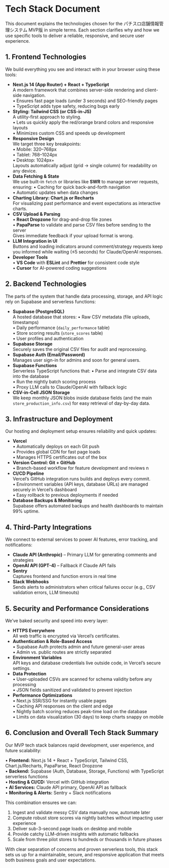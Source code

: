 # Tech Stack Document

This document explains the technologies chosen for the パチスロ店舗情報管理システム MVP版 in simple terms. Each section clarifies why and how we use specific tools to deliver a reliable, responsive, and secure user experience.

## 1. Frontend Technologies

We build everything you see and interact with in your browser using these tools:

*   **Next.js 14 (App Router) + React + TypeScript**\
    A modern framework that combines server-side rendering and client-side navigation.\
    • Ensures fast page loads (under 3 seconds) and SEO-friendly pages\
    • TypeScript adds type safety, reducing bugs early
*   **Styling: Tailwind CSS (or CSS-in-JS)**\
    A utility-first approach to styling.\
    • Lets us quickly apply the red/orange brand colors and responsive layouts\
    • Minimizes custom CSS and speeds up development
*   **Responsive Design**\
    We target three key breakpoints:\
    • Mobile: 320–768px\
    • Tablet: 768–1024px\
    • Desktop: 1024px+\
    Layouts automatically adjust (grid → single column) for readability on any device.
*   **Data Fetching & State**\
    We use built-in `fetch` or libraries like **SWR** to manage server requests, ensuring: • Caching for quick back-and-forth navigation\
    • Automatic updates when data changes
*   **Charting Library: Chart.js or Recharts**\
    For visualizing past performance and event expectations as interactive charts.
*   **CSV Upload & Parsing**\
    • **React Dropzone** for drag-and-drop file zones\
    • **PapaParse** to validate and parse CSV files before sending to the server\
    Gives immediate feedback if your upload format is wrong.
*   **LLM Integration in UI**\
    Buttons and loading indicators around comment/strategy requests keep you informed while waiting (≤5 seconds) for Claude/OpenAI responses.
*   **Developer Tools**\
    • **VS Code** with **ESLint** and **Prettier** for consistent code style\
    • **Cursor** for AI-powered coding suggestions

## 2. Backend Technologies

The parts of the system that handle data processing, storage, and API logic rely on Supabase and serverless functions:

*   **Supabase (PostgreSQL)**\
    A hosted database that stores: • Raw CSV metadata (file uploads, timestamps)\
    • Daily performance (`daily_performance` table)\
    • Store scoring results (`store_scores` table)\
    • User profiles and authentication
*   **Supabase Storage**\
    Securely saves the original CSV files for audit and reprocessing.
*   **Supabase Auth (Email/Password)**\
    Manages user sign-in for admins and soon for general users.
*   **Supabase Functions**\
    Serverless TypeScript functions that: • Parse and integrate CSV data into the database\
    • Run the nightly batch scoring process\
    • Proxy LLM calls to Claude/OpenAI with fallback logic
*   **CSV-in-Cell JSON Storage**\
    We keep monthly JSON blobs inside database fields (and the main `store_production_info.csv`) for easy retrieval of day-by-day data.

## 3. Infrastructure and Deployment

Our hosting and deployment setup ensures reliability and quick updates:

*   **Vercel**\
    • Automatically deploys on each Git push\
    • Provides global CDN for fast page loads\
    • Manages HTTPS certificates out of the box
*   **Version Control: Git + GitHub**\
    • Branch-based workflow for feature development and reviews n
*   **CI/CD Pipeline**\
    Vercel’s GitHub integration runs builds and deploys every commit.\
    • Environment variables (API keys, database URLs) are managed securely in Vercel’s dashboard\
    • Easy rollback to previous deployments if needed
*   **Database Backups & Monitoring**\
    Supabase offers automated backups and health dashboards to maintain 99% uptime.

## 4. Third-Party Integrations

We connect to external services to power AI features, error tracking, and notifications:

*   **Claude API (Anthropic)** – Primary LLM for generating comments and strategies
*   **OpenAI API (GPT-4)** – Fallback if Claude API fails
*   **Sentry**\
    Captures frontend and function errors in real time
*   **Slack Webhooks**\
    Sends alerts to administrators when critical failures occur (e.g., CSV validation errors, LLM timeouts)

## 5. Security and Performance Considerations

We’ve baked security and speed into every layer:

*   **HTTPS Everywhere**\
    All web traffic is encrypted via Vercel’s certificates.
*   **Authentication & Role-Based Access**\
    • Supabase Auth protects admin and future general-user areas\
    • Admin vs. public routes are strictly separated
*   **Environment Variables**\
    API keys and database credentials live outside code, in Vercel’s secure settings.
*   **Data Protection**\
    • User-uploaded CSVs are scanned for schema validity before any processing\
    • JSON fields sanitized and validated to prevent injection
*   **Performance Optimizations**\
    • Next.js SSR/SSG for instantly usable pages\
    • Caching API responses on the client and edge\
    • Nightly batch scoring reduces peak-time load on the database\
    • Limits on data visualization (30 days) to keep charts snappy on mobile

## 6. Conclusion and Overall Tech Stack Summary

Our MVP tech stack balances rapid development, user experience, and future scalability:

• **Frontend:** Next.js 14 + React + TypeScript, Tailwind CSS, Chart.js/Recharts, PapaParse, React Dropzone\
• **Backend:** Supabase (Auth, Database, Storage, Functions) with TypeScript serverless functions\
• **Hosting & CI/CD:** Vercel with GitHub integration\
• **AI Services:** Claude API primary, OpenAI API as fallback\
• **Monitoring & Alerts:** Sentry + Slack notifications

This combination ensures we can:

1.  Ingest and validate messy CSV data manually now, automate later
2.  Compute robust store scores via nightly batches without impacting user experience
3.  Deliver sub-3-second page loads on desktop and mobile
4.  Provide catchy LLM-driven insights with automatic fallbacks
5.  Scale from three pilot stores to hundreds or thousands in future phases

With clear separation of concerns and proven serverless tools, this stack sets us up for a maintainable, secure, and responsive application that meets both business goals and user expectations.
